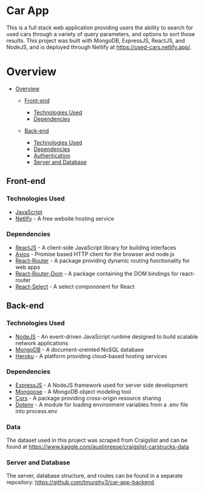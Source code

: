 # Car App

This is a full stack web application providing users the ability to search for used cars through a variety of query parameters, and options to sort those results. This project was built with MongoDB, ExpressJS, ReactJS, and NodeJS, and is deployed through Netlify at https://used-cars.netlify.app/.

# Overview

- [Overview](#overview)
  - [Front-end](#front-end)

    - [Technologies Used](#technologies-used)
    - [Dependencies](#dependencies)
  - [Back-end](#back-end)
    - [Technologies Used](#technologies-used-1)
    - [Dependencies](#dependencies-1)
    - [Authentication](#authentication)
    - [Server and Database](#server-and-database)

## Front-end

### Technologies Used

- [JavaScript](https://www.javascript.com/)
- [Netlify](https://www.netlify.com/) - A free website hosting service

### Dependencies

- [ReactJS](https://reactjs.org/) - A client-side JavaScript library for building interfaces
- [Axios](https://www.npmjs.com/package/axios) - Promise based HTTP client for the browser and node.js
- [React-Router](https://www.npmjs.com/package/react-router) - A package providing dynamic routing functionality for web apps
- [React-Router-Dom](https://www.npmjs.com/package/react-router-dom) - A package containing the DOM bindings for react-router
- [React-Select](https://github.com/JedWatson/react-select) - A select compononent for React

## Back-end 

### Technologies Used

- [NodeJS](https://nodejs.org/en/) - An event-driven JavaScript runtime designed to build scalable network applications
- [MongoDB](https://www.mongodb.com/) - A document-oreinted NoSQL database
- [Heroku](https://www.heroku.com/) - A platform providing cloud-based hosting services

### Dependencies

- [ExpressJS](https://expressjs.com/) - A NodeJS framework used for server side development
- [Mongoose](https://www.npmjs.com/package/mongoose) - A MongoDB object modeling tool
- [Cors](https://www.npmjs.com/package/cors) - A package providing cross-origin resource sharing
- [Dotenv](https://www.npmjs.com/package/dotenv) - A module for loading environment variables from a .env file into process.env

### Data

The dataset used in this project was scraped from Craigslist and can be found at https://www.kaggle.com/austinreese/craigslist-carstrucks-data

### Server and Database

The server, database structure, and routes can be found in a separate repository: https://github.com/tmurphy3/car-app-backend.

